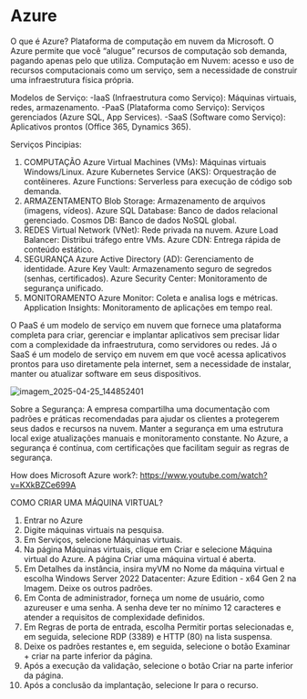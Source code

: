 # Azure
O que é Azure? Plataforma de computação em nuvem da Microsoft. O Azure permite que você “alugue” recursos de computação sob demanda, pagando apenas pelo que utiliza.
Computação em Nuvem: acesso e uso de recursos computacionais como um serviço, sem a necessidade de construir uma infraestrutura física própria. 

Modelos de Serviço:
-IaaS (Infraestrutura como Serviço): Máquinas virtuais, redes, armazenamento.
-PaaS (Plataforma como Serviço): Serviços gerenciados (Azure SQL, App Services).
-SaaS (Software como Serviço): Aplicativos prontos (Office 365, Dynamics 365).

Serviços Pincipias:
1. COMPUTAÇÃO
   Azure Virtual Machines (VMs): Máquinas virtuais Windows/Linux.
   Azure Kubernetes Service (AKS): Orquestração de contêineres.
   Azure Functions: Serverless para execução de código sob demanda.
2. ARMAZENTAMENTO
   Blob Storage: Armazenamento de arquivos (imagens, vídeos).
   Azure SQL Database: Banco de dados relacional gerenciado.
   Cosmos DB: Banco de dados NoSQL global.
3. REDES
   Virtual Network (VNet): Rede privada na nuvem.
   Azure Load Balancer: Distribui tráfego entre VMs.
   Azure CDN: Entrega rápida de conteúdo estático.
4. SEGURANÇA
   Azure Active Directory (AD): Gerenciamento de identidade.
   Azure Key Vault: Armazenamento seguro de segredos (senhas, certificados).
   Azure Security Center: Monitoramento de segurança unificado.
5. MONITORAMENTO
   Azure Monitor: Coleta e analisa logs e métricas.
   Application Insights: Monitoramento de aplicações em tempo real.

O PaaS é um modelo de serviço em nuvem que fornece uma plataforma completa para criar, gerenciar e implantar aplicativos sem precisar lidar com a complexidade da infraestrutura, como servidores ou redes. Já o SaaS é um modelo de serviço em nuvem em que você acessa aplicativos prontos para uso diretamente pela internet, sem a necessidade de instalar, manter ou atualizar software em seus dispositivos.

![imagem_2025-04-25_144852401](https://github.com/user-attachments/assets/16e5a223-76cc-43a5-8608-85abd20b8be0)


Sobre a Segurança: A empresa compartilha uma documentação com padrões e práticas recomendadas para ajudar os clientes a protegerem seus dados e recursos na nuvem. Manter a segurança em uma estrutura local exige atualizações manuais e monitoramento constante. No Azure, a segurança é contínua, com certificações que facilitam seguir as regras de segurança.


How does Microsoft Azure work?: https://www.youtube.com/watch?v=KXkBZCe699A


COMO CRIAR UMA MÁQUINA VIRTUAL?
1. Entrar no Azure
2. Digite máquinas virtuais na pesquisa.
3. Em Serviços, selecione Máquinas virtuais.
4. Na página Máquinas virtuais, clique em Criar e selecione Máquina virtual do Azure. A página Criar uma máquina virtual é aberta.
5. Em Detalhes da instância, insira myVM no Nome da máquina virtual e escolha Windows Server 2022 Datacenter: Azure Edition - x64 Gen 2 na Imagem. Deixe os outros padrões.
6. Em Conta de administrador, forneça um nome de usuário, como azureuser e uma senha. A senha deve ter no mínimo 12 caracteres e atender a requisitos de complexidade definidos.
7. Em Regras de porta de entrada, escolha Permitir portas selecionadas e, em seguida, selecione RDP (3389) e HTTP (80) na lista suspensa.
8. Deixe os padrões restantes e, em seguida, selecione o botão Examinar + criar na parte inferior da página.
9. Após a execução da validação, selecione o botão Criar na parte inferior da página.
10. Após a conclusão da implantação, selecione Ir para o recurso.
   
